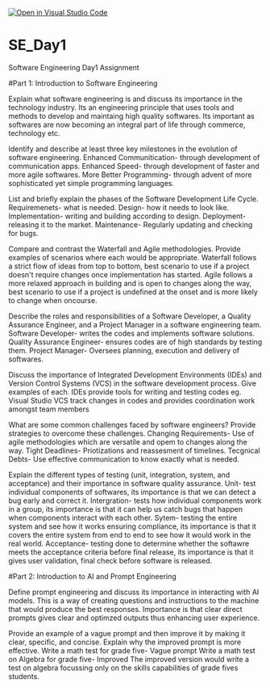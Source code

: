 [![Open in Visual Studio Code](https://classroom.github.com/assets/open-in-vscode-2e0aaae1b6195c2367325f4f02e2d04e9abb55f0b24a779b69b11b9e10269abc.svg)](https://classroom.github.com/online_ide?assignment_repo_id=15541364&assignment_repo_type=AssignmentRepo)
# SE_Day1
Software Engineering Day1 Assignment

#Part 1: Introduction to Software Engineering 

Explain what software engineering is and discuss its importance in the technology industry.
Its an engineering principle that uses tools and methods to develop and maintaing high quality softwares. Its important as softwares are now becoming an integral part of life through commerce, technology etc.

Identify and describe at least three key milestones in the evolution of software engineering.
Enhanced Communitication- through development of communication apps.
Enhanced Speed- through development of faster and more agile softwares.
More Better Programming- through advent of more sophisticated yet simple programming languages.

List and briefly explain the phases of the Software Development Life Cycle.
Requiremenets- what is needed.
Design- how it needs to look like.
Implementation- writing and building according to design.
Deployment- releasing it to the market.
Maintenance- Regularly updating and checking for bugs.

Compare and contrast the Waterfall and Agile methodologies. Provide examples of scenarios where each would be appropriate.
Waterfall follows a strict flow of ideas from top to bottom, best scenario to use if a project doesn't require changes once implementation has started.
Agile follows a more relaxed approach in building and is open to changes along the way, best scenario to use if a project is undefined at the onset and is more likely to change when oncourse.

Describe the roles and responsibilities of a Software Developer, a Quality Assurance Engineer, and a Project Manager in a software engineering team.
Software Developer- writes the codes and implements software solutions.
Quality Assurance Engineer- ensures codes are of high standards by testing them.
Project Manager- Oversees planning, execution and delivery of softwares.

Discuss the importance of Integrated Development Environments (IDEs) and Version Control Systems (VCS) in the software development process. Give examples of each.
IDEs provide tools for writing and testing codes eg. Visual Studio
VCS track changes in codes and provides coordination work amongst team members

What are some common challenges faced by software engineers? Provide strategies to overcome these challenges.
Changing Requirements- Use of agile methodologies which are versatile and opem to changes along the way.
Tight Deadlines- Priotizations and reassesment of timelines.
Tecgnical Debts- Use effective communication to know exactly what is needed.

Explain the different types of testing (unit, integration, system, and acceptance) and their importance in software quality assurance.
Unit- test individual components of softwares, its importance is that we can detect a bug early and correct it.
Intergration- tests how individual components work in a group, its importance is that it can help us catch bugs that happen when components interact with each other.
Sytem- testing the entire system and see how it works ensuring compliance, its importance is that it covers the entire system from end to end to see how it would work in the real world.
Acceptance- testing done to determine whether the softawre meets the acceptance criteria before final release, its importance is that it gives user validation, final check before software is released.


#Part 2: Introduction to AI and Prompt Engineering


Define prompt engineering and discuss its importance in interacting with AI models.
This is a way of creating questions and instructions to the machine that would produce the best responses. Importance is that clear direct prompts gives clear and optimzed outputs thus enhancing user experience.

Provide an example of a vague prompt and then improve it by making it clear, specific, and concise. Explain why the improved prompt is more effective.
Write a math test for grade five- Vague prompt
Write a math test on Algebra for grade five- Improved
The improved version would write a test on algebra focussing only on the skills capabilities of grade fives students.
